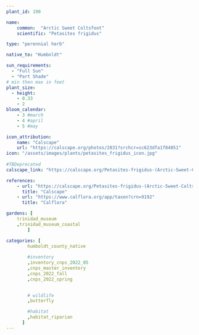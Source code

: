 ```yaml
---
plant_id: 190 

name: 
    common:  "Arctic Sweet Coltsfoot"  
    scientific: "Petasites frigidus"  

type: "perennial herb"

native_to: "Humboldt"

sun_requirements:
  - "Full Sun"
  - "Part Shade"
# min then max in feet
plant_size:
  - height: 
    - 0.33 
    - 2
bloom_calendar: 
    - 3 #march
    - 4 #april
    - 5 #may

icon_attribution: 
    name: "Calscape"
    url: "https://calscape.org/photos/2831?srchcr=sc623dfa1f84851"
icon: "/assets/images/plants/petasites_frigidus_icon.jpg"
 
#TBDeprecated
calscape_link: "https://calscape.org/Petasites-frigidus-(Arctic-Sweet-Coltsfoot)"

references:
    - url: "https://calscape.org/Petasites-frigidus-(Arctic-Sweet-Coltsfoot)"
      title: "Calscape"
    - url: "https://www.calflora.org/app/taxon?crn=9192"
      title: "Calflora"

gardens: [
    trinidad_museum
    ,trinidad_museum_coastal
        ]

categories: [
        humboldt_county_native
        
        #inventory 
        ,inventory_cnps_2022_05
        ,cnps_master_inventory
        ,cnps_2022_fall
        ,cnps_2022_spring
        

        # wildlife
        ,butterfly

        #habitat
        ,habitat_riparian
      ]
---
```

